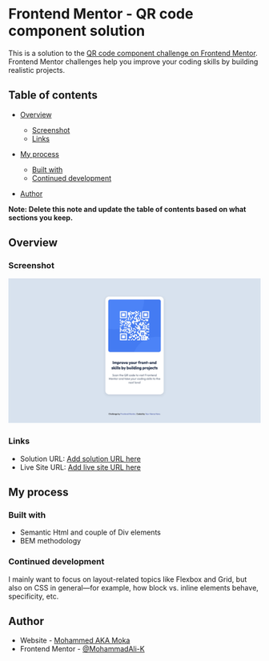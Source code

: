 # Frontend Mentor - QR code component solution

This is a solution to the [QR code component challenge on Frontend Mentor](https://www.frontendmentor.io/challenges/qr-code-component-iux_sIO_H). Frontend Mentor challenges help you improve your coding skills by building realistic projects.

## Table of contents

- [Overview](#overview)
  - [Screenshot](#screenshot)
  - [Links](#links)
- [My process](#my-process)

  - [Built with](#built-with)
  - [Continued development](#continued-development)

- [Author](#author)

**Note: Delete this note and update the table of contents based on what sections you keep.**

## Overview

### Screenshot

![](./assets/images/Screenshot%20qr-code-component.jpeg)

### Links

- Solution URL: [Add solution URL here](http://127.0.0.1:5500/index.html)
- Live Site URL: [Add live site URL here](https://chipper-cactus-66f2b0.netlify.app/)

## My process

### Built with

- Semantic Html and couple of Div elements
- BEM methodology

### Continued development

I mainly want to focus on layout-related topics like Flexbox and Grid, but also on CSS in general—for example, how block vs. inline elements behave, specificity, etc.

## Author

- Website - [Mohammed AKA Moka](https://www.your-site.com)
- Frontend Mentor - [@MohammadAli-K](https://www.frontendmentor.io/profile/yourusername)
